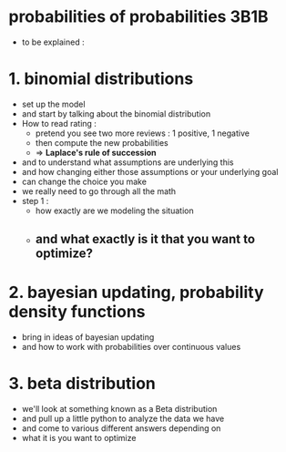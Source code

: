 # probabilities of probabilities 3B1B
- to be explained :
    
# 1. binomial distributions
- set up the model
- and start by talking about the binomial distribution
- How to read rating :
    - pretend you see two more reviews : 1 positive, 1 negative
    - then compute the new probabilities
    - => **Laplace's rule of succession**
- and to understand what assumptions are underlying this
- and how changing either those assumptions or your underlying goal
- can change the choice you make
- we really need to go through all the math
- step 1 :
    - how exactly are we modeling the situation
    - and what exactly is it that you want to optimize?
        - 


# 2. bayesian updating, probability density functions
- bring in ideas of bayesian updating
- and how to work with probabilities over continuous values
# 3. beta distribution
- we'll look at something known as a Beta distribution
- and pull up a little python to analyze the data we have
- and come to various different answers depending on
- what it is you want to optimize
